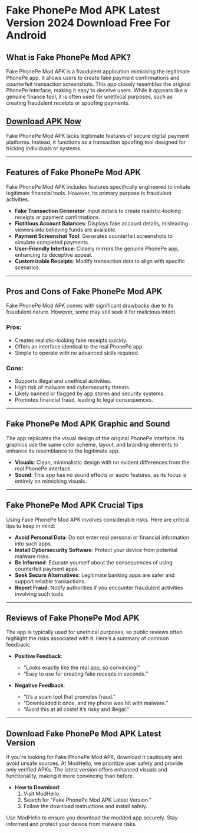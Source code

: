 # Fake PhonePe Mod APK Latest Version 2024 Download Free For Android

## What is Fake PhonePe Mod APK?

Fake PhonePe Mod APK is a fraudulent application mimicking the legitimate PhonePe app. It allows users to create fake payment confirmations and counterfeit transaction screenshots. This app closely resembles the original PhonePe interface, making it easy to deceive users. While it appears like a genuine finance tool, it is often used for unethical purposes, such as creating fraudulent receipts or spoofing payments.

## [Download APK Now](https://modhello.com/)

Fake PhonePe Mod APK lacks legitimate features of secure digital payment platforms. Instead, it functions as a transaction spoofing tool designed for tricking individuals or systems.

---

## Features of Fake PhonePe Mod APK

Fake PhonePe Mod APK includes features specifically engineered to imitate legitimate financial tools. However, its primary purpose is fraudulent activities.

- **Fake Transaction Generator**: Input details to create realistic-looking receipts or payment confirmations.  
- **Fictitious Account Balances**: Displays fake account details, misleading viewers into believing funds are available.  
- **Payment Screenshot Tool**: Generates counterfeit screenshots to simulate completed payments.  
- **User-Friendly Interface**: Closely mirrors the genuine PhonePe app, enhancing its deceptive appeal.  
- **Customizable Receipts**: Modify transaction data to align with specific scenarios.

---

## Pros and Cons of Fake PhonePe Mod APK

Fake PhonePe Mod APK comes with significant drawbacks due to its fraudulent nature. However, some may still seek it for malicious intent.

### Pros:
- Creates realistic-looking fake receipts quickly.  
- Offers an interface identical to the real PhonePe app.  
- Simple to operate with no advanced skills required.  

### Cons:
- Supports illegal and unethical activities.  
- High risk of malware and cybersecurity threats.  
- Likely banned or flagged by app stores and security systems.  
- Promotes financial fraud, leading to legal consequences.

---

## Fake PhonePe Mod APK Graphic and Sound

The app replicates the visual design of the original PhonePe interface. Its graphics use the same color scheme, layout, and branding elements to enhance its resemblance to the legitimate app.

- **Visuals**: Clean, minimalistic design with no evident differences from the real PhonePe interface.  
- **Sound**: This app has no sound effects or audio features, as its focus is entirely on mimicking visuals.  

---

## Fake PhonePe Mod APK Crucial Tips

Using Fake PhonePe Mod APK involves considerable risks. Here are critical tips to keep in mind:

- **Avoid Personal Data**: Do not enter real personal or financial information into such apps.  
- **Install Cybersecurity Software**: Protect your device from potential malware risks.  
- **Be Informed**: Educate yourself about the consequences of using counterfeit payment apps.  
- **Seek Secure Alternatives**: Legitimate banking apps are safer and support reliable transactions.  
- **Report Fraud**: Notify authorities if you encounter fraudulent activities involving such tools.

---

## Reviews of Fake PhonePe Mod APK

The app is typically used for unethical purposes, so public reviews often highlight the risks associated with it. Here’s a summary of common feedback:

- **Positive Feedback**:
  - “Looks exactly like the real app, so convincing!”  
  - “Easy to use for creating fake receipts in seconds.”  

- **Negative Feedback**:
  - “It’s a scam tool that promotes fraud.”  
  - “Downloaded it once, and my phone was hit with malware.”  
  - “Avoid this at all costs! It’s risky and illegal.”

---

## Download Fake PhonePe Mod APK Latest Version

If you're looking for Fake PhonePe Mod APK, download it cautiously and avoid unsafe sources. At ModHello, we prioritize user safety and provide only verified APKs. The latest version offers enhanced visuals and functionality, making it more convincing than before.

- **How to Download**:
  1. Visit ModHello.  
  2. Search for "Fake PhonePe Mod APK Latest Version."  
  3. Follow the download instructions and install safely.  

Use ModHello to ensure you download the modded app securely. Stay informed and protect your device from malware risks.
